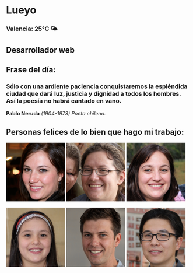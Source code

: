# Lueyo
### Valencia:  25°C 🌤️
## Desarrollador web
## Frase del día:
<!-- START QUOTE -->
### Sólo con una ardiente paciencia conquistaremos la espléndida ciudad que dará luz, justicia y dignidad a todos los hombres. Así la poesía no habrá cantado en vano.
**Pablo Neruda** *(1904-1973) Poeta chileno.*
<!-- END QUOTE -->






## Personas felices de lo bien que hago mi trabajo:

<p float="left">
  <img src="src/image_0.png" width="32%" />
  <img src="src/image_1.png" width="32%" /> 
  <img src="src/image_2.png" width="32%" />
</p>
<p float="left">
  <img src="src/image_3.png" width="32%" />
  <img src="src/image_4.png" width="32%" /> 
  <img src="src/image_5.png" width="32%" />
</p>
